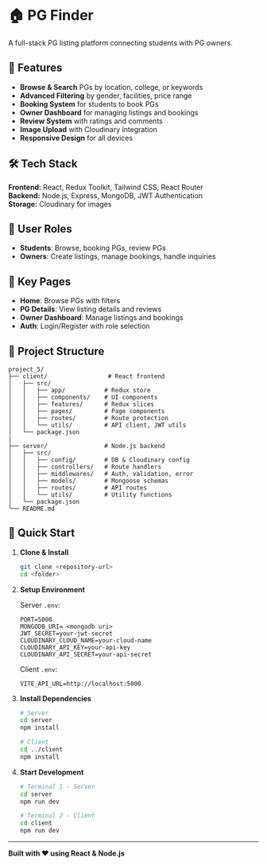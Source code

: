 # 🏠 PG Finder

A full-stack PG listing platform connecting students with PG owners.

## 🚀 Features

- **Browse & Search** PGs by location, college, or keywords
- **Advanced Filtering** by gender, facilities, price range
- **Booking System** for students to book PGs
- **Owner Dashboard** for managing listings and bookings
- **Review System** with ratings and comments
- **Image Upload** with Cloudinary integration
- **Responsive Design** for all devices

## 🛠 Tech Stack

**Frontend:** React, Redux Toolkit, Tailwind CSS, React Router  
**Backend:** Node.js, Express, MongoDB, JWT Authentication  
**Storage:** Cloudinary for images

## 👥 User Roles

- **Students**: Browse, booking PGs, review PGs
- **Owners**: Create listings, manage bookings, handle inquiries

## 📱 Key Pages

- **Home**: Browse PGs with filters
- **PG Details**: View listing details and reviews
- **Owner Dashboard**: Manage listings and bookings
- **Auth**: Login/Register with role selection


## 📁 Project Structure

```
project_5/
├── client/                 # React frontend
│   ├── src/
│   │   ├── app/           # Redux store
│   │   ├── components/    # UI components
│   │   ├── features/      # Redux slices
│   │   ├── pages/         # Page components
│   │   ├── routes/        # Route protection
│   │   └── utils/         # API client, JWT utils
│   └── package.json
|
├── server/                # Node.js backend
│   ├── src/
│   │   ├── config/        # DB & Cloudinary config
│   │   ├── controllers/   # Route handlers
│   │   ├── middlewares/   # Auth, validation, error
│   │   ├── models/        # Mongoose schemas
│   │   ├── routes/        # API routes
│   │   └── utils/         # Utility functions
│   └── package.json
└── README.md
```

## 🔧 Quick Start

1. **Clone & Install**
   ```bash
   git clone <repository-url>
   cd <folder>
   ```

2. **Setup Environment**
   
   Server `.env`:
   ```env
   PORT=5000
   MONGODB_URI= <mongodb uri>
   JWT_SECRET=your-jwt-secret
   CLOUDINARY_CLOUD_NAME=your-cloud-name
   CLOUDINARY_API_KEY=your-api-key
   CLOUDINARY_API_SECRET=your-api-secret
   ```
   
   Client `.env`:
   ```env
   VITE_API_URL=http://localhost:5000
   ```

3. **Install Dependencies**
   ```bash
   # Server
   cd server
   npm install
   
   # Client
   cd ../client 
   npm install
   ```

4. **Start Development**
   ```bash
   # Terminal 1 - Server
   cd server
   npm run dev
   
   # Terminal 2 - Client
   cd client
   npm run dev
   ```
   
---

**Built with ❤️ using React & Node.js**

